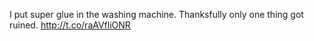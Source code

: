 I put super glue in the washing machine. Thanksfully only one thing got ruined. <a href="http://t.co/raAVfliONR">http://t.co/raAVfliONR</a>